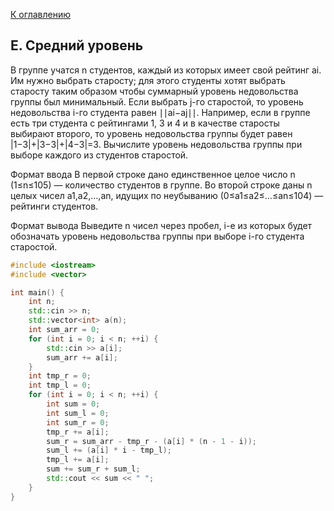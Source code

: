[К оглавлению](../../README.md)

## E. Средний уровень

В группе учатся n студентов, каждый из которых имеет свой рейтинг ai. Им нужно выбрать старосту; для этого студенты хотят выбрать старосту таким образом чтобы суммарный уровень недовольства группы был минимальный. Если выбрать j-го старостой, то уровень недовольства i-го студента равен ∣∣ai−aj∣∣. Например, если в группе есть три студента с рейтингами 1, 3 и 4 и в качестве старосты выбирают второго, то уровень недовольства группы будет равен |1−3|+|3−3|+|4−3|=3. Вычислите уровень недовольства группы при выборе каждого из студентов старостой.

Формат ввода
В первой строке дано единственное целое число n (1≤n≤105) — количество студентов в группе. Во второй строке даны n целых чисел a1,a2,…,an, идущих по неубыванию (0≤a1≤a2≤…≤an≤104) — рейтинги студентов.

Формат вывода
Выведите n чисел через пробел, i-е из которых будет обозначать уровень недовольства группы при выборе i-го студента старостой.

```cpp
#include <iostream>
#include <vector>

int main() {
    int n;
    std::cin >> n;
    std::vector<int> a(n);
    int sum_arr = 0;
    for (int i = 0; i < n; ++i) {
        std::cin >> a[i];
        sum_arr += a[i];
    }
    int tmp_r = 0;
    int tmp_l = 0;
    for (int i = 0; i < n; ++i) {
        int sum = 0;
        int sum_l = 0;
        int sum_r = 0;
        tmp_r += a[i];
        sum_r = sum_arr - tmp_r - (a[i] * (n - 1 - i));
        sum_l += (a[i] * i - tmp_l);
        tmp_l += a[i];
        sum += sum_r + sum_l;
        std::cout << sum << " ";
    }
}
```